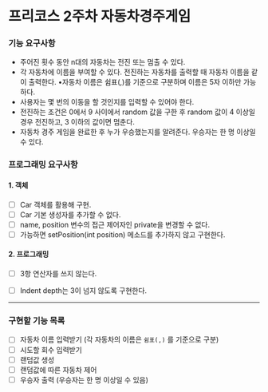 # 프리코스 2주차 자동차경주게임



### 기능 요구사항

- 주어진 횟수 동안 n대의 자동차는 전진 또는 멈출 수 있다.
- 각 자동차에 이름을 부여할 수 있다. 전진하는 자동차를 출력할 때 자동차 이름을 같이 출력한다. •자동차 이름은 쉼표(,)를 기준으로 구분하며 이름은 5자 이하만 가능하다.
- 사용자는 몇 번의 이동을 할 것인지를 입력할 수 있어야 한다.
- 전진하는 조건은 0에서 9 사이에서 random 값을 구한 후 random 값이 4 이상일 경우 전진하고, 3 이하의 값이면 멈춘다.
- 자동차 경주 게임을 완료한 후 누가 우승했는지를 알려준다. 우승자는 한 명 이상일 수 있다. 



### 프로그래밍 요구사항

#### 1. 객체

- [ ]  Car 객체를 활용해 구현.
- [ ]  Car 기본 생성자를 추가할 수 없다.
- [ ]  name, position 변수의 접근 제어자인 private을 변경할 수 없다.
- [ ]  가능하면 setPosition(int position) 메소드를 추가하지 않고 구현한다.

#### 2. 프로그래밍

- [ ]  3항 연산자를 쓰지 않는다.
- [ ]  Indent depth는 3이 넘지 않도록 구현한다.



---



### 구현할 기능 목록

- [ ]  자동차 이름 입력받기 (각 자동차의 이름은 `쉼표(,)` 를 기준으로 구분)
- [ ]  시도할 회수 입력받기
- [ ]  랜덤값 생성
- [ ]  랜덤값에 따른 자동차 제어
- [ ]  우승자 출력 (우승자는 한 명 이상일 수 있음)